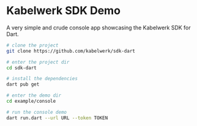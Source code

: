 # Kabelwerk SDK Demo

A very simple and crude console app showcasing the Kabelwerk SDK for Dart.

```sh
# clone the project
git clone https://github.com/kabelwerk/sdk-dart

# enter the project dir
cd sdk-dart

# install the dependencies
dart pub get

# enter the demo dir
cd example/console

# run the console demo
dart run.dart --url URL --token TOKEN
```
